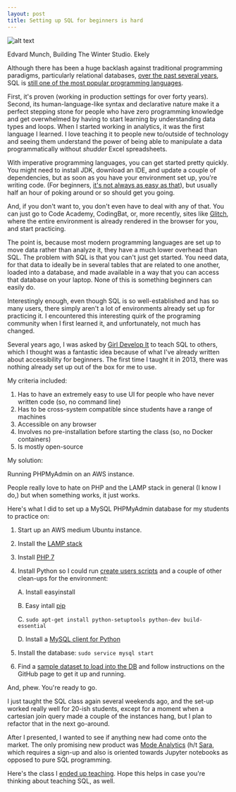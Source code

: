 ```yaml
---
layout: post
title: Setting up SQL for beginners is hard
---
```

![alt text](https://raw.githubusercontent.com/veekaybee/veekaybee.github.io/master/images/munch.jpg)

Edvard Munch, Building The Winter Studio. Ekely

Although there has been a huge backlash against traditional programming paradigms, particularly relational databases, [over the past several years](http://veekaybee.github.io/strata/), SQL is [still one of the most popular programming languages](https://stackoverflow.com/insights/survey/2017#technology-programming-languages).

First, it's proven (working in production settings for over forty years). Second, its human-language-like syntax and declarative nature make it a perfect stepping stone for people who have zero programming knowledge and get overwhelmed by having to start learning by understanding data types and loops. When I started working in analytics, it was the first language I learned. I love teaching it to people new to/outside of technology and seeing them understand the power of being able to manipulate a data programmatically without *shudder* Excel spreadsheets.

With imperative programming languages, you can get started pretty quickly. You might need to install JDK, download an IDE, and update a couple of dependencies, but as soon as you have your environment set up, you're writing code. (For beginners, [it's not always as easy as that](http://blog.vickiboykis.com/2013/07/cooking-100-stir-frys/)), but usually half an hour of poking around or so should get you going.

And, if you don't want to, you don't even have to deal with any of that. You can just go to Code Academy, CodingBat, or, more recently, sites like [Glitch](https://glitch.com/), where the entire environment is already rendered in the browser for you, and start practicing.

The point is, because most modern programming languages are  set up to move data rather than analyze it, they have a much lower overhead than SQL.  The problem with SQL is that you can't just get started. You need data, for that data to ideally be in several tables that are related to one another, loaded into a database, and made available in a way that you can access that database on your laptop. None of this is something beginners can easily do.

Interestingly enough, even though SQL is so well-established and has so many users, there simply aren't a lot of environments already set up for practicing it. I encountered this interesting quirk of the programing community when I first learned it, and unfortunately, not much has changed.

Several years ago, I was asked by [Girl Develop It](https://www.girldevelopit.com/chapters/philadelphia) to teach SQL to others, which I thought was a fantastic idea because of what I've already written about accessibility for beginners.  The first time I taught it in 2013, there was nothing already set up out of the box for me to use.

My criteria included:

1. Has to have an extremely easy to use UI for people who have never written code (so, no command line)
2. Has to be cross-system compatible since students have a range of machines
3. Accessible on any browser
4. Involves no pre-installation before starting the class (so, no Docker containers)
5. Is mostly open-source

My solution:

Running PHPMyAdmin on an AWS instance.

People really love to hate on PHP and the LAMP stack in general (I know I do,) but when something works, it just works.

Here's what I did to set up a MySQL PHPMyAdmin database for my students to practice on:

1. Start up an AWS medium Ubuntu instance.
2. Install the [LAMP stack](http://howtoubuntu.org/how-to-install-lamp-on-ubuntu)
3. Install [PHP 7](http://askubuntu.com/questions/705880/how-to-install-php-7)
4. Install Python so I could run [create users scripts](https://github.com/veekaybee/intro-to-sql/blob/master/python/addusers.py) and a couple of other clean-ups for the environment:
    
    A. Install easyinstall
  
    B. Easy intall [pip](http://www.saltycrane.com/blog/2010/02/how-install-pip-ubuntu/_)
  
    C. `sudo apt-get install python-setuptools python-dev build-essential`
  
    D. Install a [MySQL client for Python](https://github.com/PyMySQL/mysqlclient-python)
  
4. Install the database: `sudo service mysql start`
  
5. Find a [sample dataset to load into the DB](https://github.com/datacharmer/test_db) and follow instructions on the GitHub page to get it up and running.

And, phew. You're ready to go.

I just taught the SQL class again several weekends ago, and the set-up worked really well for 20-ish students, except for a moment when a cartesian join query made a couple of the instances hang, but I plan to refactor that in the next go-around.

After I presented, I wanted to see if anything new had come onto the market.  The only promising new product was [Mode Analytics](https://modeanalytics.com/) (h/t [Sara](http://www.saracanfield.com), which requires a sign-up and also is oriented towards Jupyter notebooks as opposed to pure SQL programming.

Here's the class I [ended up teaching](https://veekaybee.github.io/intro-to-sql/#/1). Hope this helps in case you're thinking about teaching SQL, as well.
